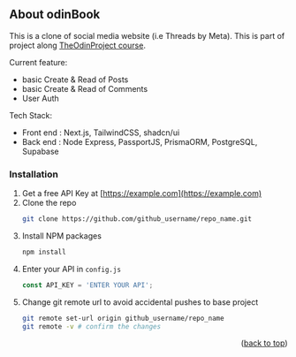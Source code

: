 <!-- GETTING STARTED -->
## About odinBook

This is a clone of social media website (i.e Threads by Meta). This is part of project along <a href='https://www.theodinproject.com/lessons/node-path-nodejs-odin-book'>TheOdinProject course</a>.

Current feature:
- basic Create & Read of Posts
- basic Create & Read of Comments
- User Auth

Tech Stack:
- Front end : Next.js, TailwindCSS, shadcn/ui
- Back end : Node Express, PassportJS, PrismaORM, PostgreSQL, Supabase

### Installation

1. Get a free API Key at [https://example.com](https://example.com)
2. Clone the repo
   ```sh
   git clone https://github.com/github_username/repo_name.git
   ```
3. Install NPM packages
   ```sh
   npm install
   ```
4. Enter your API in `config.js`
   ```js
   const API_KEY = 'ENTER YOUR API';
   ```
5. Change git remote url to avoid accidental pushes to base project
   ```sh
   git remote set-url origin github_username/repo_name
   git remote -v # confirm the changes
   ```

<p align="right">(<a href="#readme-top">back to top</a>)</p>


